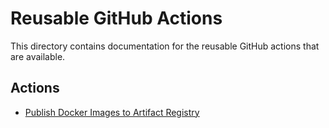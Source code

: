# Reusable GitHub Actions

This directory contains documentation for the reusable GitHub actions that are
available.

## Actions

- [Publish Docker Images to Artifact Registry](./publish-docker/)
